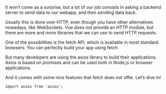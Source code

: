 It won’t come as a surprise, but a lot of our job consists in asking a backend server to send data to our webapp, and then sending data back.

Usually this is done over HTTP, even though you have other alternatives nowadays, like WebSockets. Vue does not provide an HTTP module, but there are more and more libraries that we can use to send HTTP requests.

One of the possibilities is the fetch API, which is available in most standard browsers. You can perfectly build your app using fetch.

But many developers are using the axios library to build their applications. Axios is based on promises and can be used both in Node.js or browser applications.

And it comes with some nice features that fetch does not offer. Let’s dive in!

```
import axios from 'axios';
```




